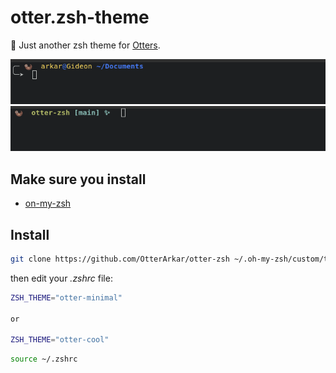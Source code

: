 # otter.zsh-theme

🦦 Just another zsh theme for [Otters](https://www.otterdev.io/).

![zsh-ottercool](https://github.com/OtterArkar/otter-zsh/blob/main/images/otter-cool.png)
![zsh-otter-minimal](https://github.com/OtterArkar/otter-zsh/blob/main/images/otter-minimal.png)


## Make sure you install

- [on-my-zsh](https://ohmyz.sh/)

## Install

```bash
git clone https://github.com/OtterArkar/otter-zsh ~/.oh-my-zsh/custom/themes

```

then edit your _.zshrc_ file:

```bash
ZSH_THEME="otter-minimal"

or

ZSH_THEME="otter-cool"
```

```bash
source ~/.zshrc
```
